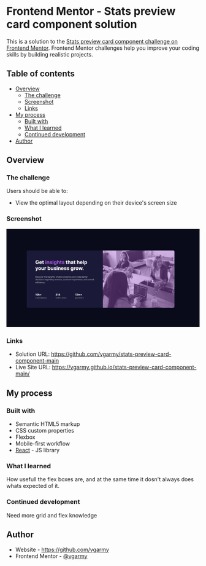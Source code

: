 # Frontend Mentor - Stats preview card component solution

This is a solution to the [Stats preview card component challenge on Frontend Mentor](https://www.frontendmentor.io/challenges/stats-preview-card-component-8JqbgoU62). Frontend Mentor challenges help you improve your coding skills by building realistic projects. 

## Table of contents

- [Overview](#overview)
  - [The challenge](#the-challenge)
  - [Screenshot](#screenshot)
  - [Links](#links)
- [My process](#my-process)
  - [Built with](#built-with)
  - [What I learned](#what-i-learned)
  - [Continued development](#continued-development)
- [Author](#author)


## Overview

### The challenge

Users should be able to:

- View the optimal layout depending on their device's screen size

### Screenshot

<img src="screenshot.png" alt="screenshot">

### Links

- Solution URL: https://github.com/vgarmy/stats-preview-card-component-main
- Live Site URL: https://vgarmy.github.io/stats-preview-card-component-main/

## My process

### Built with

- Semantic HTML5 markup
- CSS custom properties
- Flexbox
- Mobile-first workflow
- [React](https://reactjs.org/) - JS library


### What I learned

How usefull the flex boxes are, and at the same time it dosn't always does whats expected of it.


### Continued development

Need more grid and flex knowledge


## Author

- Website - https://github.com/vgarmy
- Frontend Mentor - [@vgarmy](https://www.frontendmentor.io/profile/yourusername)
